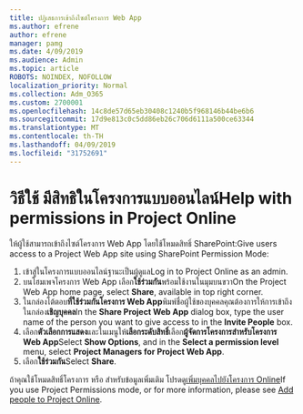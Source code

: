 ```yaml
---
title: ปฏิเสธการเข้าถึงไซต์โครงการ Web App
ms.author: efrene
author: efrene
manager: pamg
ms.date: 4/09/2019
ms.audience: Admin
ms.topic: article
ROBOTS: NOINDEX, NOFOLLOW
localization_priority: Normal
ms.collection: Adm_O365
ms.custom: 2700001
ms.openlocfilehash: 14c8de57d65eb30408c1240b5f968146b44be6b6
ms.sourcegitcommit: 17d9e813c0c5dd86eb26c706d6111a500ce63344
ms.translationtype: MT
ms.contentlocale: th-TH
ms.lasthandoff: 04/09/2019
ms.locfileid: "31752691"
---
```

# <a name="help-with-permissions-in-project-online"></a><span data-ttu-id="7c663-102">วิธีใช้ มีสิทธิในโครงการแบบออนไลน์</span><span class="sxs-lookup"><span data-stu-id="7c663-102">Help with permissions in Project Online</span></span>

<span data-ttu-id="7c663-103">ให้ผู้ใช้สามารถเข้าถึงไซต์โครงการ Web App โดยใช้โหมดสิทธิ์ SharePoint:</span><span class="sxs-lookup"><span data-stu-id="7c663-103">Give users access to a Project Web App site using SharePoint Permission Mode:</span></span>

1. <span data-ttu-id="7c663-104">เข้าสู่ในโครงการแบบออนไลน์ฐานะเป็นผู้ดูแล</span><span class="sxs-lookup"><span data-stu-id="7c663-104">Log in to Project Online as an admin.</span></span>
2. <span data-ttu-id="7c663-105">บนโฮมเพจโครงการ Web App เลือก**ใช้ร่วมกัน**พร้อมใช้งานในมุมบนขวา</span><span class="sxs-lookup"><span data-stu-id="7c663-105">On the Project Web App home page, select **Share**, available in top right corner.</span></span>
3. <span data-ttu-id="7c663-106">ในกล่องโต้ตอบ**ที่ใช้ร่วมกันโครงการ Web App**พิมพ์ชื่อผู้ใช้ของบุคคลคุณต้องการให้การเข้าถึงในกล่อง**เชิญบุคคล**</span><span class="sxs-lookup"><span data-stu-id="7c663-106">In the **Share Project Web App** dialog box, type the user name of the person you want to give access to in the **Invite People** box.</span></span>
4. <span data-ttu-id="7c663-107">เลือก**ตัวเลือกการแสดง**และในเมนูให้**เลือกระดับสิทธิ์**เลือก**ผู้จัดการโครงการสำหรับโครงการ Web App**</span><span class="sxs-lookup"><span data-stu-id="7c663-107">Select **Show Options**, and in the **Select a permission level** menu, select **Project Managers for Project Web App**.</span></span>
5. <span data-ttu-id="7c663-108">เลือก**ใช้ร่วมกัน**</span><span class="sxs-lookup"><span data-stu-id="7c663-108">Select **Share**.</span></span>

<span data-ttu-id="7c663-109">ถ้าคุณใช้โหมดสิทธิ์โครงการ หรือ สำหรับข้อมูลเพิ่มเติม โปรดดู[เพิ่มบุคคลไปยังโครงการ Online](https://docs.microsoft.com/projectonline/step-2-add-people-to-project-online)</span><span class="sxs-lookup"><span data-stu-id="7c663-109">If you use Project Permissions mode, or for more information, please see [Add people to Project Online](https://docs.microsoft.com/projectonline/step-2-add-people-to-project-online).</span></span>


  

